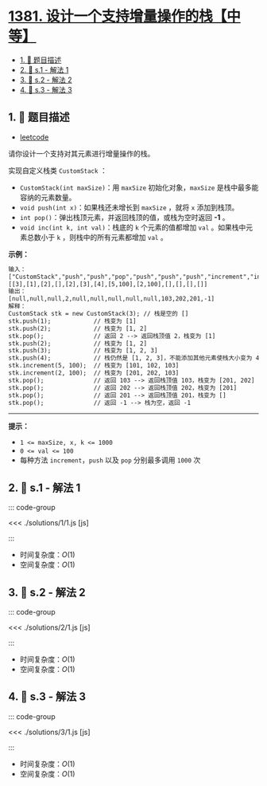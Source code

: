 # [1381. 设计一个支持增量操作的栈【中等】](https://github.com/tnotesjs/TNotes.leetcode/tree/main/notes/1381.%20%E8%AE%BE%E8%AE%A1%E4%B8%80%E4%B8%AA%E6%94%AF%E6%8C%81%E5%A2%9E%E9%87%8F%E6%93%8D%E4%BD%9C%E7%9A%84%E6%A0%88%E3%80%90%E4%B8%AD%E7%AD%89%E3%80%91)

<!-- region:toc -->

- [1. 📝 题目描述](#1--题目描述)
- [2. 🎯 s.1 - 解法 1](#2--s1---解法-1)
- [3. 🎯 s.2 - 解法 2](#3--s2---解法-2)
- [4. 🎯 s.3 - 解法 3](#4--s3---解法-3)

<!-- endregion:toc -->

## 1. 📝 题目描述

- [leetcode](https://leetcode.cn/problems/design-a-stack-with-increment-operation/)

请你设计一个支持对其元素进行增量操作的栈。

实现自定义栈类 `CustomStack` ：

- `CustomStack(int maxSize)`：用 `maxSize` 初始化对象，`maxSize` 是栈中最多能容纳的元素数量。
- `void push(int x)`：如果栈还未增长到 `maxSize` ，就将 `x` 添加到栈顶。
- `int pop()`：弹出栈顶元素，并返回栈顶的值，或栈为空时返回 **\-1** 。
- `void inc(int k, int val)`：栈底的 `k` 个元素的值都增加 `val` 。如果栈中元素总数小于 `k` ，则栈中的所有元素都增加 `val` 。

**示例：**

```txt
输入：
["CustomStack","push","push","pop","push","push","push","increment","increment","pop","pop","pop","pop"]
[[3],[1],[2],[],[2],[3],[4],[5,100],[2,100],[],[],[],[]]
输出：
[null,null,null,2,null,null,null,null,null,103,202,201,-1]
解释：
CustomStack stk = new CustomStack(3); // 栈是空的 []
stk.push(1);            // 栈变为 [1]
stk.push(2);            // 栈变为 [1, 2]
stk.pop();              // 返回 2 --> 返回栈顶值 2，栈变为 [1]
stk.push(2);            // 栈变为 [1, 2]
stk.push(3);            // 栈变为 [1, 2, 3]
stk.push(4);            // 栈仍然是 [1, 2, 3]，不能添加其他元素使栈大小变为 4
stk.increment(5, 100);  // 栈变为 [101, 102, 103]
stk.increment(2, 100);  // 栈变为 [201, 202, 103]
stk.pop();              // 返回 103 --> 返回栈顶值 103，栈变为 [201, 202]
stk.pop();              // 返回 202 --> 返回栈顶值 202，栈变为 [201]
stk.pop();              // 返回 201 --> 返回栈顶值 201，栈变为 []
stk.pop();              // 返回 -1 --> 栈为空，返回 -1
```

---

**提示：**

- `1 <= maxSize, x, k <= 1000`
- `0 <= val <= 100`
- 每种方法 `increment`，`push` 以及 `pop` 分别最多调用 `1000` 次

## 2. 🎯 s.1 - 解法 1

::: code-group

<<< ./solutions/1/1.js [js]

:::

- 时间复杂度：$O(1)$
- 空间复杂度：$O(1)$

## 3. 🎯 s.2 - 解法 2

::: code-group

<<< ./solutions/2/1.js [js]

:::

- 时间复杂度：$O(1)$
- 空间复杂度：$O(1)$

## 4. 🎯 s.3 - 解法 3

::: code-group

<<< ./solutions/3/1.js [js]

:::

- 时间复杂度：$O(1)$
- 空间复杂度：$O(1)$
